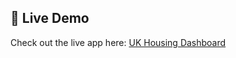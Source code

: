 ## 🚀 Live Demo

Check out the live app here: [UK Housing Dashboard]([https://<your-streamlit-link>.streamlit.app](https://ukhousingproject-w5wreukkqmnh6jvpynryfa.streamlit.app/))
